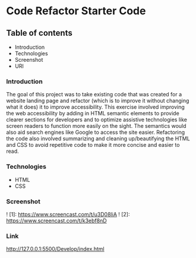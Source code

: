 # Code Refactor Starter Code
## Table of contents
* Introduction
* Technologies
* Screenshot
* URl

### Introduction
The goal of this project was to take existing code that was created for a website landing page and refactor (which is to improve it without changing what it does) it to improve accessibility. This exercise involved improving the web accessibility by adding in HTML semantic elements to provide clearer sections for developers and to optimize assistive technologies like screen readers to function more easily on the sight. The semantics would also aid search engines like Google to access the site easier. Refactoring the code also involved summarizing and cleaning up/beautifying the HTML and CSS to avoid repetitive code to make it more concise and easier to read.

### Technologies
* HTML
* CSS

### Screenshot
! [1]: https://www.screencast.com/t/u3D08liA
! [2]: https://www.screencast.com/t/k3ebf8nD

### Link
http://127.0.0.1:5500/Develop/index.html
